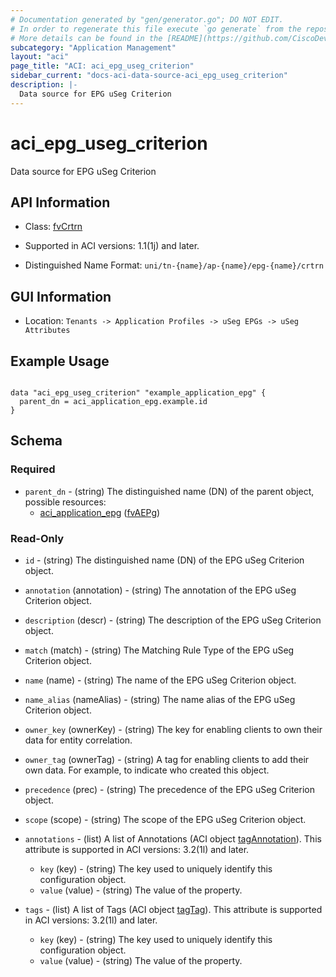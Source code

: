```yaml
---
# Documentation generated by "gen/generator.go"; DO NOT EDIT.
# In order to regenerate this file execute `go generate` from the repository root.
# More details can be found in the [README](https://github.com/CiscoDevNet/terraform-provider-aci/blob/master/README.md).
subcategory: "Application Management"
layout: "aci"
page_title: "ACI: aci_epg_useg_criterion"
sidebar_current: "docs-aci-data-source-aci_epg_useg_criterion"
description: |-
  Data source for EPG uSeg Criterion
---
```


# aci_epg_useg_criterion #

Data source for EPG uSeg Criterion

## API Information ##

* Class: [fvCrtrn](https://pubhub.devnetcloud.com/media/model-doc-latest/docs/app/index.html#/objects/fvCrtrn/overview)

* Supported in ACI versions: 1.1(1j) and later.

* Distinguished Name Format: `uni/tn-{name}/ap-{name}/epg-{name}/crtrn`

## GUI Information ##

* Location: `Tenants -> Application Profiles -> uSeg EPGs -> uSeg Attributes`

## Example Usage ##

```hcl

data "aci_epg_useg_criterion" "example_application_epg" {
  parent_dn = aci_application_epg.example.id
}

```

## Schema ##

### Required ###

* `parent_dn` - (string) The distinguished name (DN) of the parent object, possible resources:
  - [aci_application_epg](https://registry.terraform.io/providers/CiscoDevNet/aci/latest/docs/resources/application_epg) ([fvAEPg](https://pubhub.devnetcloud.com/media/model-doc-latest/docs/app/index.html#/objects/fvAEPg/overview))

### Read-Only ###

* `id` - (string) The distinguished name (DN) of the EPG uSeg Criterion object.
* `annotation` (annotation) - (string) The annotation of the EPG uSeg Criterion object.
* `description` (descr) - (string) The description of the EPG uSeg Criterion object.
* `match` (match) - (string) The Matching Rule Type of the EPG uSeg Criterion object.
* `name` (name) - (string) The name of the EPG uSeg Criterion object.
* `name_alias` (nameAlias) - (string) The name alias of the EPG uSeg Criterion object.
* `owner_key` (ownerKey) - (string) The key for enabling clients to own their data for entity correlation.
* `owner_tag` (ownerTag) - (string) A tag for enabling clients to add their own data. For example, to indicate who created this object.
* `precedence` (prec) - (string) The precedence of the EPG uSeg Criterion object.
* `scope` (scope) - (string) The scope of the EPG uSeg Criterion object.

* `annotations` - (list) A list of Annotations (ACI object [tagAnnotation](https://pubhub.devnetcloud.com/media/model-doc-latest/docs/app/index.html#/objects/tagAnnotation/overview)). This attribute is supported in ACI versions: 3.2(1l) and later.
  * `key` (key) - (string) The key used to uniquely identify this configuration object.
  * `value` (value) - (string) The value of the property.

* `tags` - (list) A list of Tags (ACI object [tagTag](https://pubhub.devnetcloud.com/media/model-doc-latest/docs/app/index.html#/objects/tagTag/overview)). This attribute is supported in ACI versions: 3.2(1l) and later.
  * `key` (key) - (string) The key used to uniquely identify this configuration object.
  * `value` (value) - (string) The value of the property.
